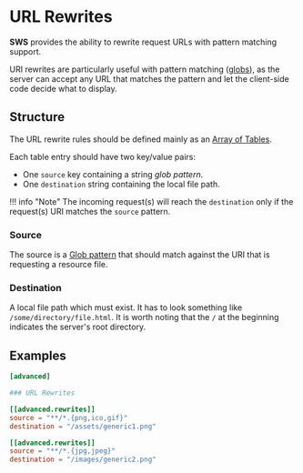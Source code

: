 # URL Rewrites 

**SWS** provides the ability to rewrite request URLs with pattern matching support.

URI rewrites are particularly useful with pattern matching ([globs](https://en.wikipedia.org/wiki/Glob_(programming))), as the server can accept any URL that matches the pattern and let the client-side code decide what to display.

## Structure

The URL rewrite rules should be defined mainly as an [Array of Tables](https://toml.io/en/v1.0.0#array-of-tables).

Each table entry should have two key/value pairs:

- One `source` key containing a string _glob pattern_.
- One `destination` string containing the local file path.

!!! info "Note"
    The incoming request(s) will reach the `destination` only if the request(s) URI matches the `source` pattern.

### Source

The source is a [Glob pattern](https://en.wikipedia.org/wiki/Glob_(programming)) that should match against the URI that is requesting a resource file.

### Destination

A local file path which must exist. It has to look something like `/some/directory/file.html`. It is worth noting that the `/` at the beginning indicates the server's root directory.

## Examples

```toml
[advanced]

### URL Rewrites

[[advanced.rewrites]]
source = "**/*.{png,ico,gif}"
destination = "/assets/generic1.png"

[[advanced.rewrites]]
source = "**/*.{jpg,jpeg}"
destination = "/images/generic2.png"
```
